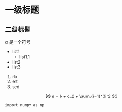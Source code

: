 # 一级标题

## 二级标题


$\alpha$ 是一个符号

- list1
  - list1.1
- list2
- list3

1. rtx
2. ert
3. sed


$$
a = b + c_2 + \sum_{i=1}^3i^2
$$

```
import numpy as np
```